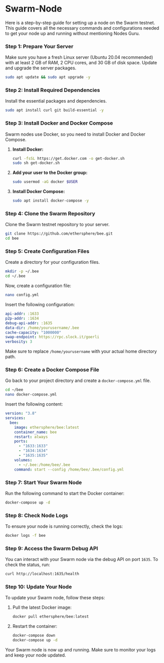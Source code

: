 # Swarm-Node

Here is a step-by-step guide for setting up a node on the Swarm testnet. This guide covers all the necessary commands and configurations needed to get your node up and running without mentioning Nodes Guru.

### Step 1: Prepare Your Server
Make sure you have a fresh Linux server (Ubuntu 20.04 recommended) with at least 2 GB of RAM, 2 CPU cores, and 30 GB of disk space. Update and upgrade the server packages.

```bash
sudo apt update && sudo apt upgrade -y
```

### Step 2: Install Required Dependencies
Install the essential packages and dependencies.

```bash
sudo apt install curl git build-essential -y
```

### Step 3: Install Docker and Docker Compose
Swarm nodes use Docker, so you need to install Docker and Docker Compose.

1. **Install Docker:**
   ```bash
   curl -fsSL https://get.docker.com -o get-docker.sh
   sudo sh get-docker.sh
   ```

2. **Add your user to the Docker group:**
   ```bash
   sudo usermod -aG docker $USER
   ```

3. **Install Docker Compose:**
   ```bash
   sudo apt install docker-compose -y
   ```

### Step 4: Clone the Swarm Repository
Clone the Swarm testnet repository to your server.

```bash
git clone https://github.com/ethersphere/bee.git
cd bee
```

### Step 5: Create Configuration Files
Create a directory for your configuration files.

```bash
mkdir -p ~/.bee
cd ~/.bee
```

Now, create a configuration file:

```bash
nano config.yml
```

Insert the following configuration:

```yaml
api-addr: :1633
p2p-addr: :1634
debug-api-addr: :1635
data-dir: /home/yourusername/.bee
cache-capacity: "1000000"
swap-endpoint: https://rpc.slock.it/goerli
verbosity: 3
```

Make sure to replace `/home/yourusername` with your actual home directory path.

### Step 6: Create a Docker Compose File
Go back to your project directory and create a `docker-compose.yml` file.

```bash
cd ~/bee
nano docker-compose.yml
```

Insert the following content:

```yaml
version: "3.8"
services:
  bee:
    image: ethersphere/bee:latest
    container_name: bee
    restart: always
    ports:
      - "1633:1633"
      - "1634:1634"
      - "1635:1635"
    volumes:
      - ~/.bee:/home/bee/.bee
    command: start --config /home/bee/.bee/config.yml
```

### Step 7: Start Your Swarm Node
Run the following command to start the Docker container:

```bash
docker-compose up -d
```

### Step 8: Check Node Logs
To ensure your node is running correctly, check the logs:

```bash
docker logs -f bee
```

### Step 9: Access the Swarm Debug API
You can interact with your Swarm node via the debug API on port `1635`. To check the status, run:

```bash
curl http://localhost:1635/health
```

### Step 10: Update Your Node
To update your Swarm node, follow these steps:

1. Pull the latest Docker image:
   ```bash
   docker pull ethersphere/bee:latest
   ```

2. Restart the container:
   ```bash
   docker-compose down
   docker-compose up -d
   ```

Your Swarm node is now up and running. Make sure to monitor your logs and keep your node updated.
